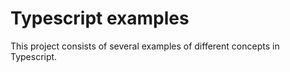 # Typescript examples

This project consists of several examples of different concepts in Typescript. 